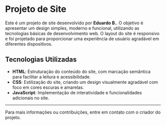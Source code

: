 # Projeto de Site

Este é um projeto de site desenvolvido por **Eduardo B.**. O objetivo é apresentar um design simples, moderno e funcional, utilizando as tecnologias básicas de desenvolvimento web. O layout do site é responsivo e foi projetado para proporcionar uma experiência de usuário agradável em diferentes dispositivos.

## Tecnologias Utilizadas

- **HTML**: Estruturação do conteúdo do site, com marcação semântica para facilitar a leitura e acessibilidade.
- **CSS**: Estilização do site, criando um design visualmente agradável com foco em cores escuras e amarelas.
- **JavaScript**: Implementação de interatividade e funcionalidades adicionais no site.

---

Para mais informações ou contribuições, entre em contato com o criador do projeto.
